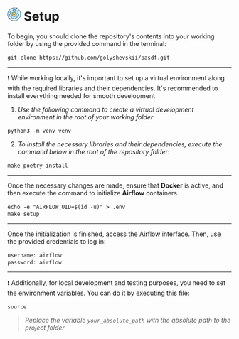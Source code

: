<img src="../images/setup.png" alt="setup" width="30" height="30"/> Setup
====

To begin, you should clone the repository's contents into your working folder by using the provided command in the terminal:

```
git clone https://github.com/golyshevskii/pasdf.git
```

---

❗ While working locally, it's important to set up a virtual environment along with the required libraries and their dependencies. It's recommended to install everything needed for smooth development

1. _Use the following command to create a virtual development environment in the root of your working folder_:

```
python3 -m venv venv
```

2. _To install the necessary libraries and their dependencies, execute the command below in the root of the repository folder_:

```
make poetry-install
```

---

Once the necessary changes are made, ensure that **Docker** is active, and then execute the command to initialize **Airflow** containers

```
echo -e "AIRFLOW_UID=$(id -u)" > .env
make setup
```

---

Once the initialization is finished, access the [Airflow](http://localhost:8080/home) interface. Then, use the provided credentials to log in:

```
username: airflow
password: airflow
```

---

❗ Additionally, for local development and testing purposes, you need to set the environment variables. You can do it by executing this file:

```
source 
```

> _Replace the variable `your_absolute_path` with the absolute path to the project folder_
